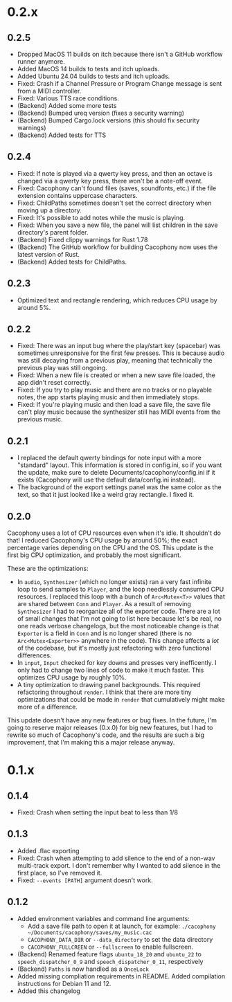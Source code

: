 # 0.2.x

## 0.2.5

- Dropped MacOS 11 builds on itch because there isn't a GitHub workflow runner anymore.
- Added MacOS 14 builds to tests and itch uploads.
- Added Ubuntu 24.04 builds to tests and itch uploads.
- Fixed: Crash if a Channel Pressure or Program Change message is sent from a MIDI controller.
- Fixed: Various TTS race conditions.
- (Backend) Added some more tests
- (Backend) Bumped ureq version (fixes a security warning)
- (Backend) Bumped Cargo.lock versions (this should fix security warnings)
- (Backend) Added tests for TTS

## 0.2.4

- Fixed: If note is played via a qwerty key press, and then an octave is changed via a qwerty key press, there won't be a note-off event.
- Fixed: Cacophony can't found files (saves, soundfonts, etc.) if the file extension contains uppercase characters.
- Fixed: ChildPaths sometimes doesn't set the correct directory when moving up a directory.
- Fixed: It's possible to add notes while the music is playing.
- Fixed: When you save a new file, the panel will list children in the save directory's parent folder.
- (Backend) Fixed clippy warnings for Rust 1.78
- (Backend) The GitHub workflow for building Cacophony now uses the latest version of Rust.
- (Backend) Added tests for ChildPaths.

## 0.2.3

- Optimized text and rectangle rendering, which reduces CPU usage by around 5%.

## 0.2.2

- Fixed: There was an input bug where the play/start key (spacebar) was sometimes unresponsive for the first few presses. This is because audio was still decaying from a previous play, meaning that technically the previous play was still ongoing.
- Fixed: When a new file is created or when a new save file loaded, the app didn't reset correctly.
- Fixed: If you try to play music and there are no tracks or no playable notes, the app starts playing music and then immediately stops.
- Fixed: If you're playing music and then load a save file, the save file can't play music because the synthesizer still has MIDI events from the previous music.

## 0.2.1

- I replaced the default qwerty bindings for note input with a more "standard" layout. This information is stored in config.ini, so if you want the update, make sure to delete Documents/cacophony/config.ini if it exists (Cacophony will use the default data/config.ini instead).
- The background of the export settings panel was the same color as the text, so that it just looked like a weird gray rectangle. I fixed it.

## 0.2.0

Cacophony uses a lot of CPU resources even when it's idle. It shouldn't do that! I reduced Cacophony's CPU usage by around 50%; the exact percentage varies depending on the CPU and the OS. This update is the first big CPU optimization, and probably the most significant.

These are the optimizations:

- In `audio`, `Synthesizer` (which no longer exists) ran a very fast infinite loop to send samples to `Player`, and the loop needlessly consumed CPU resources. I replaced this loop with a bunch of `Arc<Mutex<T>>` values that are shared between `Conn` and `Player`. As a result of removing `Synthesizer` I had to reorganize all of the exporter code. There are a lot of small changes that I'm not going to list here because let's be real, no one reads verbose changelogs, but the most noticeable change is that `Exporter` is a field in `Conn` and is no longer shared (there is no `Arc<Mutex<Exporter>>` anywhere in the code). This change affects a *lot* of the codebase, but it's mostly just refactoring with zero functional differences.
- In `input`, `Input` checked for key downs and presses very inefficently. I only had to change two lines of code to make it much faster. This optimizes CPU usage by roughly 10%.
- A tiny optimization to drawing panel backgrounds. This required refactoring throughout `render`. I think that there are more tiny optimizations that could be made in `render` that cumulatively might make more of a difference.

This update doesn't have any new features or bug fixes. In the future, I'm going to reserve major releases (0.x.0) for big new features, but I had to rewrite so much of Cacophony's code, and the results are such a big improvement, that I'm making this a major release anyway.

# 0.1.x

## 0.1.4

- Fixed: Crash when setting the input beat to less than 1/8

## 0.1.3

- Added .flac exporting
- Fixed: Crash when attempting to add silence to the end of a non-wav multi-track export. I don't remember why I wanted to add silence in the first place, so I've removed it.
- Fixed: `--events [PATH]` argument doesn't work.

## 0.1.2

- Added environment variables and command line arguments:
  - Add a save file path to open it at launch, for example: `./cacophony ~/Documents/cacophony/saves/my_music.cac`
  - `CACOPHONY_DATA_DIR` or `--data_directory` to set the data directory
  - `CACOPHONY_FULLCREEN` or `--fullscreen` to enable fullscreen. 
- (Backend) Renamed feature flags `ubuntu_18_20` and `ubuntu_22` to `speech_dispatcher_0_9` and `speech_dispatcher_0_11`, respectively
- (Backend) `Paths` is now handled as a `OnceLock`
- Added missing compliation requirements in README. Added compilation instructions for Debian 11 and 12.
- Added this changelog